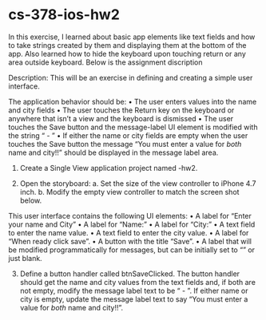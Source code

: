 # cs-378-ios-hw2
In this exercise, I learned about basic app elements like text fields and how to take strings created by them and displaying them at the bottom of the app. Also learned how to hide the keyboard upon touching return or any area outside keyboard.
Below is the assignment discription

Description: This will be an exercise in defining and creating a simple user interface.

The application behavior should be:
  • The user enters values into the name and city fields
  • The user touches the Return key on the keyboard or anywhere that isn’t a view and the 
    keyboard is dismissed
  • The user touches the Save button and the message-label UI element is modified with the
    string “<name> - <city>”
  • If either the name or city fields are empty when the user touches the Save button the message
    “You must enter a value for *both* name and city!!” should be displayed in the message label
    area.

1. Create a Single View application project named <last-name><first-name>-hw2.

2. Open the storyboard:
    a. Set the size of the view controller to iPhone 4.7 inch.
    b. Modify the empty view controller to match the screen shot below.

  This user interface contains the following UI elements:
    • A label for “Enter your name and City”
    • A label for “Name:”
    • A label for “City:”
    • A text field to enter the name value.
    • A text field to enter the city value.
    • A label for “When ready click save”.
    • A button with the title “Save”.
    • A label that will be modified programmatically for messages, but can be initially set to
      “<message label>” or just blank.

3. Define a button handler called btnSaveClicked.
    The button handler should get the name and city values from the text fields and, if both
    are not empty, modify the message label text to be “<name> - <city>”.
    If either name or city is empty, update the message label text to say “You must enter a
    value for *both* name and city!!”.

